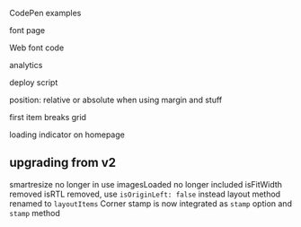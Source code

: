 CodePen examples

font page

Web font code

analytics

deploy script

position: relative or absolute when using margin and stuff

first item breaks grid

loading indicator on homepage

## upgrading from v2

smartresize no longer in use
imagesLoaded no longer included
isFitWidth removed
isRTL removed, use `isOriginLeft: false` instead
layout method renamed to `layoutItems`
Corner stamp is now integrated as `stamp` option and `stamp` method


